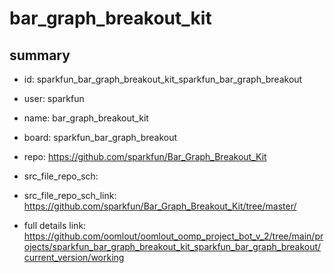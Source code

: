 # bar_graph_breakout_kit
 
## summary 
* id: sparkfun_bar_graph_breakout_kit_sparkfun_bar_graph_breakout
* user: sparkfun
* name: bar_graph_breakout_kit
* board: sparkfun_bar_graph_breakout
* repo: https://github.com/sparkfun/Bar_Graph_Breakout_Kit



* src_file_repo_sch: 
* src_file_repo_sch_link: https://github.com/sparkfun/Bar_Graph_Breakout_Kit/tree/master/
* full details link: https://github.com/oomlout/oomlout_oomp_project_bot_v_2/tree/main/projects/sparkfun_bar_graph_breakout_kit_sparkfun_bar_graph_breakout/current_version/working  







